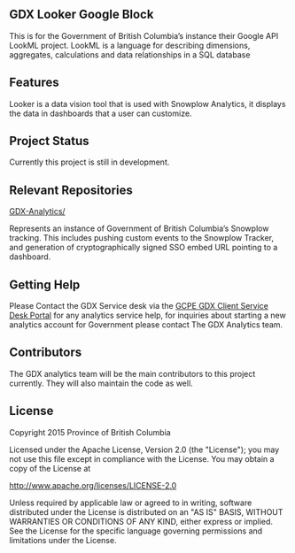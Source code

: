 ## GDX Looker Google Block
This is for the Government of British Columbia’s instance their Google API LookML project. LookML is a language for describing dimensions, aggregates, calculations and data relationships in a SQL database

## Features

Looker is a data vision tool that is used with Snowplow Analytics, it displays the data in dashboards that a user can customize.

## Project Status

Currently this project is still in development.

## Relevant Repositories
[GDX-Analytics/](https://github.com/bcgov/GDX-Analytics/)

Represents an instance of Government of British Columbia’s Snowplow tracking. This includes pushing custom events to the Snowplow Tracker, and generation of cryptographically signed SSO embed URL pointing to a dashboard.

## Getting Help

Please Contact the GDX Service desk via the [GCPE GDX Client Service Desk Portal](https://apps.gcpe.gov.bc.ca/jira/servicedesk/customer/portal/9) for any analytics service help, for inquiries about starting a new analytics account for Government please contact The GDX Analytics team.

## Contributors

The GDX analytics team will be the main contributors to this project currently. They will also maintain the code as well.

## License

Copyright 2015 Province of British Columbia

Licensed under the Apache License, Version 2.0 (the "License");
you may not use this file except in compliance with the License.
You may obtain a copy of the License at

   http://www.apache.org/licenses/LICENSE-2.0

Unless required by applicable law or agreed to in writing, software
distributed under the License is distributed on an "AS IS" BASIS,
WITHOUT WARRANTIES OR CONDITIONS OF ANY KIND, either express or implied.
See the License for the specific language governing permissions and limitations under the License.
